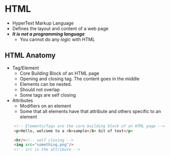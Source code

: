 # HTML
- HyperText Markup Language
- Defines the layout and content of a web page
- ***It is not a programming language***
  - You cannot do any *logic* with HTML

## HTML Anatomy
- Tag/Element
  - Core Building Block of an HTML page
  - Opening and closing tag. The content goes in the middle
  - Elements can be nested. 
  - Should not overlap
  - Some tags are self closing 
- Attributes
  - Modifiers on an element 
  - Some that all elements have that attribute and others specific to an element
```HTML
    <!-- Elements/Tags are the core building block of an HTML page -->
    <p>Hello, welcome to a <b>sample</b> bit of text</p>

    <hr/><!-- self closing -->
    <img src="something.png"/>
    <!-- src is the attribute -->
```
